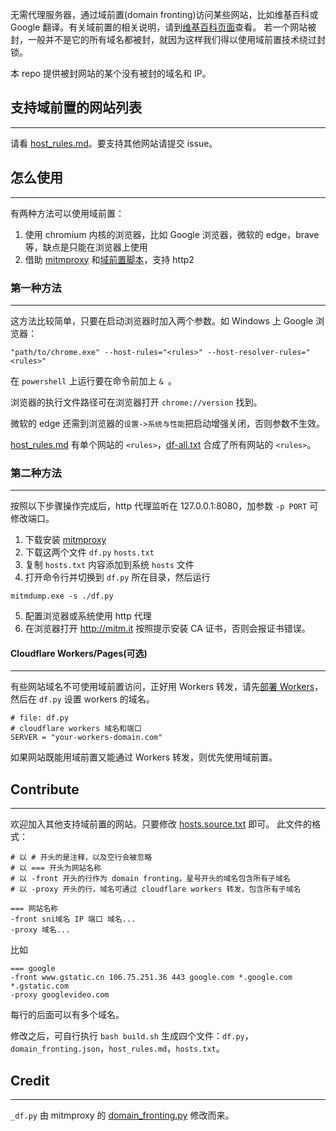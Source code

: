 无需代理服务器，通过域前置(domain fronting)访问某些网站，比如维基百科或 Google 翻译。有关域前置的相关说明，请到[维基百科页面][wiki-df]查看。
若一个网站被封，一般并不是它的所有域名都被封，就因为这样我们得以使用域前置技术绕过封锁。

本 repo 提供被封网站的某个没有被封的域名和 IP。

## 支持域前置的网站列表
---
请看 [host_rules.md][rules]。要支持其他网站请提交 issue。


## 怎么使用
---
有两种方法可以使用域前置：

1. 使用 chromium 内核的浏览器，比如 Google 浏览器，微软的 edge，brave等，缺点是只能在浏览器上使用
2. 借助 [mitmproxy][mitm] 和[域前置脚本][df-py]，支持 http2


### 第一种方法
---
这方法比较简单，只要在启动浏览器时加入两个参数。如 Windows 上 Google 浏览器：
```
"path/to/chrome.exe" --host-rules="<rules>" --host-resolver-rules="<rules>"
```
在 `powershell` 上运行要在命令前加上 `& `。

浏览器的执行文件路径可在浏览器打开 `chrome://version` 找到。

微软的 edge 还需到浏览器的`设置->系统与性能`把启动增强关闭，否则参数不生效。


[host_rules.md][rules] 有单个网站的 `<rules>`，[df-all.txt][df-all] 合成了所有网站的 `<rules>`。


### 第二种方法
---
按照以下步骤操作完成后，http 代理监听在 127.0.0.1:8080，加参数 `-p PORT` 可修改端口。 

1. 下载安装 [mitmproxy][mitm-dl]
2. 下载这两个文件 `df.py` `hosts.txt`
3. 复制 `hosts.txt` 内容添加到系统 `hosts` 文件
4. 打开命令行并切换到 `df.py` 所在目录，然后运行
```
mitmdump.exe -s ./df.py
```
5. 配置浏览器或系统使用 http 代理
6. 在浏览器打开 http://mitm.it 按照提示安装 CA 证书，否则会报证书错误。


#### Cloudflare Workers/Pages(可选)
---
有些网站域名不可使用域前置访问，正好用 Workers 转发，请先[部署 Workers][workers]，
然后在 `df.py` 设置 workers 的域名。
```
# file: df.py
# cloudflare workers 域名和端口
SERVER = "your-workers-domain.com"
```

如果网站既能用域前置又能通过 Workers 转发，则优先使用域前置。


## Contribute
---
欢迎加入其他支持域前置的网站。只要修改 [hosts.source.txt][source] 即可。
此文件的格式：
```
# 以 # 开头的是注释，以及空行会被忽略
# 以 === 开头为网站名称
# 以 -front 开头的行作为 domain fronting，星号开头的域名包含所有子域名
# 以 -proxy 开头的行，域名可通过 cloudflare workers 转发，包含所有子域名

=== 网站名称
-front sni域名 IP 端口 域名...
-proxy 域名...
```

比如
```
=== google
-front www.gstatic.cn 106.75.251.36 443 google.com *.google.com *.gstatic.com
-proxy googlevideo.com
```
每行的后面可以有多个域名。

修改之后，可自行执行 `bash build.sh` 生成四个文件：`df.py`，`domain_fronting.json`，`host_rules.md`，`hosts.txt`。

## Credit
---
`_df.py` 由 mitmproxy 的 [domain_fronting.py][mitm-df] 修改而来。



[wiki-df]: https://zh.wikipedia.org/wiki/%E5%9F%9F%E5%89%8D%E7%BD%AE
[mitm]: https://github.com/mitmproxy/mitmproxy
[mitm-dl]: https://mitmproxy.org/
[df-py]: https://github.com/rabbit2123/domain-fronting/blob/main/df.py
[rules]: https://github.com/rabbit2123/domain-fronting/blob/main/host_rules.md
[source]: https://github.com/rabbit2123/domain-fronting/blob/main/hosts.source.txt
[mitm-df]: https://github.com/mitmproxy/mitmproxy/blob/main/examples/contrib/domain_fronting.py
[workers]: https://github.com/rabbit2123/domain-fronting/tree/main/cloud/workers
[df-all]: https://github.com/rabbit2123/domain-fronting/blob/main/df-all.txt
